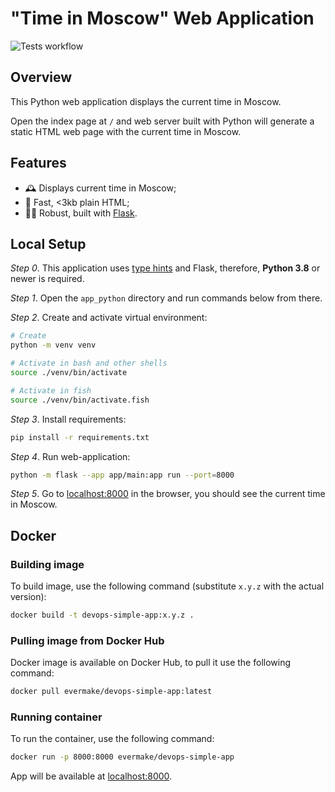 # "Time in Moscow" Web Application

![Tests workflow](https://github.com/evermake/iu_devops/actions/workflows/ci-python.yaml/badge.svg)

## Overview

This Python web application displays the current time in Moscow.

Open the index page at `/` and web server built with Python will generate a static HTML web page with the current time in Moscow.

## Features

- 🕰️ Displays current time in Moscow;
- 💨 Fast, <3kb plain HTML;
- 💪🏻 Robust, built with [Flask](https://flask.palletsprojects.com/en/3.0.x/).

## Local Setup

_Step 0_. This application uses [type hints](https://docs.python.org/3/library/typing.html) and Flask, therefore, **Python 3.8** or newer is required.

_Step 1_. Open the `app_python` directory and run commands below from there.

_Step 2_. Create and activate virtual environment:

```sh
# Create
python -m venv venv

# Activate in bash and other shells
source ./venv/bin/activate

# Activate in fish
source ./venv/bin/activate.fish
```

_Step 3_. Install requirements:

```sh
pip install -r requirements.txt
```

_Step 4_. Run web-application:

```sh
python -m flask --app app/main:app run --port=8000
```

_Step 5_. Go to [localhost:8000](http://localhost:8000) in the browser, you should see the current time in Moscow.

## Docker

### Building image

To build image, use the following command (substitute `x.y.z` with the actual version):

```sh
docker build -t devops-simple-app:x.y.z .
```

### Pulling image from Docker Hub

Docker image is available on Docker Hub, to pull it use the following command:

```sh
docker pull evermake/devops-simple-app:latest
```

### Running container

To run the container, use the following command:

```sh
docker run -p 8000:8000 evermake/devops-simple-app
```

App will be available at [localhost:8000](http://localhost:8000).
